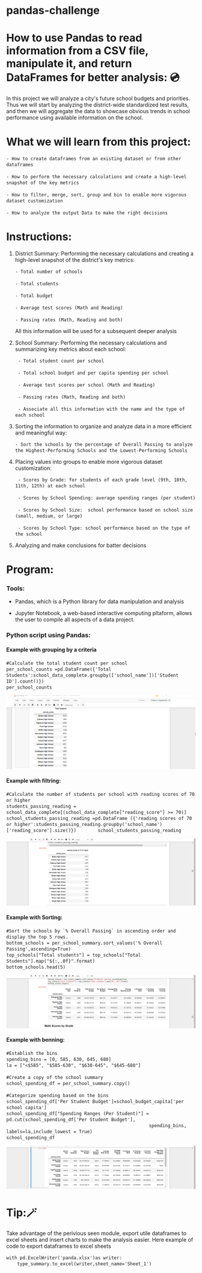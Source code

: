 # pandas-challenge

# How to use Pandas to read information from a CSV file, manipulate it, and return DataFrames for better analysis: :cd:

In this project we will analyze a city's future school budgets and priorities. Thus we will start by analyzing the district-wide standardized test results, and then we will aggregate the data to showcase obvious trends in school performance using available information on the school.

# What we will learn from this project:

    - How to create dataframes from an existing dataset or from other dataframes
    
    - How to perform the necessary calculations and create a high-level snapshot of the key metrics
    
    - How to filter, merge, sort, group and bin to enable more vigorous dataset customization
    
    - How to analyze the output Data to make the right decisions
    
# Instructions:
 1. District Summary: Performing the necessary calculations and creating a high-level snapshot of the district's key metrics:
    
        - Total number of schools

        - Total students

        - Total budget

        - Average test scores (Math and Reading)

        - Passing rates (Math, Reading and both)

     All this information will be used for a subsequent deeper analysis
    
3. School Summary: Performing the necessary calculations and summarizing key metrics about each school:
        
        - Total student count per school

        - Total school budget and per capita spending per school

        - Average test scores per school (Math and Reading)

        - Passing rates (Math, Reading and both)

        - Associate all this information with the name and the type of each school
   
5. Sorting the information to organize and analyze data in a more efficient and meaningful way:

       - Sort the schools by the percentage of Overall Passing to analyze the Highest-Performing Schools and the Lowest-Performing Schools 

6. Placing values into groups to enable more vigorous dataset customization:

        - Scores by Grade: for students of each grade level (9th, 10th, 11th, 12th) at each school
   
        - Scores by School Spending: average spending ranges (per student)
   
        - Scores by School Size:  school performance based on school size (small, medium, or large)
   
        - Scores by School Type: school performance based on the type of the school
            
8. Analyzing and make conclusions for batter decisions

#  Program:

### Tools: 

- Pandas, which is a Python library for data manipulation and analysis
   
- Jupyter Notebook, a web-based interactive computing pltaform, allows the user to compile all aspects of a data project.

### Python script using Pandas:
#### Example with grouping by a criteria
```
#Calculate the total student count per school
per_school_counts =pd.DataFrame({'Total Students':school_data_complete.groupby(['school_name'])['Student ID'].count()})
per_school_counts
```
![groupby](/groupby.png)

#### Example with filtring:
```
#Calculate the number of students per school with reading scores of 70 or higher
students_passing_reading = school_data_complete[(school_data_complete["reading_score"] >= 70)]
school_students_passing_reading =pd.DataFrame ({'reading scores of 70 or higher':students_passing_reading.groupby('school_name')['reading_score'].size()})        school_students_passing_reading
```
![filtring](/filter.png)

#### Example with Sorting:
 ```
#Sort the schools by `% Overall Passing` in ascending order and display the top 5 rows.
bottom_schools = per_school_summary.sort_values('% Overall Passing',ascending=True)
top_schools["Total students"] = top_schools["Total Students"].map("${:,.0f}".format)
bottom_schools.head(5) 
```
![sorting](/sort.png)

#### Example with benning:
```
#Establish the bins 
spending_bins = [0, 585, 630, 645, 680]
la = ["<$585", "$585-630", "$630-645", "$645-680"]

#Create a copy of the school summary  
school_spending_df = per_school_summary.copy()

#Categorize spending based on the bins
school_spending_df['Per Student Budget']=school_budget_capita['per school capita']
school_spending_df["Spending Ranges (Per Student)"] = pd.cut(school_spending_df['Per Student Budget'],
                                                     spending_bins, labels=la,include_lowest = True)
school_spending_df
```
![binning](/bin.png)

# Tip:🪄

Take advantage of the perivious seen module, export utile dataframes to excel sheets and insert charts to make the analysis easier. 
Here example of code to export dataframes to excel sheets

```
with pd.ExcelWriter('panda.xlsx')as writer:
    type_summary.to_excel(writer,sheet_name='Sheet_1')
```

